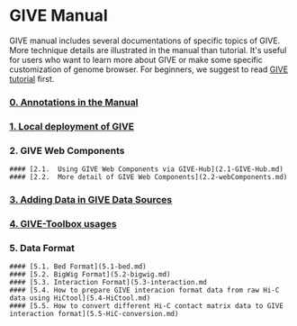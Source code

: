 # GIVE Manual

GIVE manual includes several documentations of specific topics of GIVE. More technique details are illustrated in the manual than tutorial. It's useful for users who want to learn more about GIVE or make some specific customization of genome browser. For beginners, we suggest to read [GIVE tutorial](../tutorials/Readme.md) first.    


### [0. Annotations in the Manual](0-annotation.md)
### [1. Local deployment of GIVE](1-Local_deployment_of_GIVE.md)
### 2. GIVE Web Components
    #### [2.1.  Using GIVE Web Components via GIVE-Hub](2.1-GIVE-Hub.md)
    #### [2.2.  More detail of GIVE Web Components](2.2-webComponents.md)
### [3. Adding Data in GIVE Data Sources](3-dataSource.md)
### [4. GIVE-Toolbox usages](4-GIVE-Toolbox-usages.md)
### 5. Data Format
    #### [5.1. Bed Format](5.1-bed.md)
    #### [5.2. BigWig Format](5.2-bigwig.md)
    #### [5.3. Interaction Format](5.3-interaction.md
    #### [5.4. How to prepare GIVE interacion format data from raw Hi-C data using HiCtool](5.4-HiCtool.md)
    #### [5.5. How to convert different Hi-C contact matrix data to GIVE interaction format](5.5-HiC-conversion.md)


